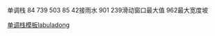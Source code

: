 
单调栈
84 739 503 85 42接雨水 901 239滑动窗口最大值 962最大宽度坡


[单调栈模板labuladong](https://labuladong.github.io/algo/di-yi-zhan-da78c/shou-ba-sh-daeca/dan-diao-z-1bebe/)
